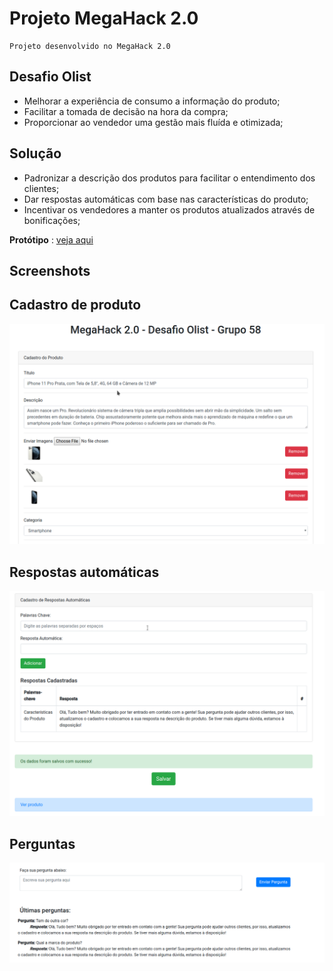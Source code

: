 # Projeto MegaHack 2.0

```
Projeto desenvolvido no MegaHack 2.0
```

## Desafio Olist
- Melhorar a experiência de consumo a informação do produto;
- Facilitar a tomada de decisão na hora da compra;
- Proporcionar ao vendedor uma gestão mais fluída e otimizada;

## Solução
- Padronizar a descrição dos produtos para facilitar o entendimento dos clientes;
- Dar respostas automáticas com base nas características do produto;
- Incentivar os vendedores a manter os produtos atualizados através de bonificações;

**Protótipo** : [veja aqui](https://https://lucasheber.github.io/olist-project/)

## Screenshots

## Cadastro de produto

![alt](images/tela1.png)

## Respostas automáticas

![alt](images/tela2.png)

## Perguntas

![alt](images/tela3.png)